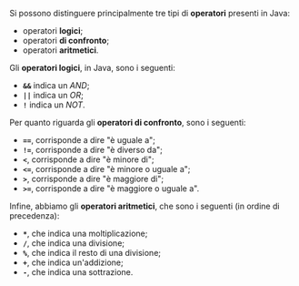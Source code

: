Si possono distinguere principalmente tre tipi di **operatori** presenti in Java:
- operatori **logici**;
- operatori **di confronto**;
- operatori **aritmetici**.

Gli **operatori logici**, in Java, sono i seguenti:
- **`&&`** indica un *AND*;
- **`||`** indica un *OR*;
- **`!`** indica un *NOT*.

Per quanto riguarda gli **operatori di confronto**, sono i seguenti:
- **`==`**, corrisponde a dire "è uguale a";
- **`!=`**, corrisponde a dire "è diverso da";
- **`<`**, corrisponde a dire "è minore di";
- **`<=`**, corrisponde a dire "è minore o uguale a";
- **`>`**, corrisponde a dire "è maggiore di";
- **`>=`**, corrisponde a dire "è maggiore o uguale a".

Infine, abbiamo gli **operatori aritmetici**, che sono i seguenti (in ordine di precedenza):
- **`*`**, che indica una moltiplicazione;
- **`/`**, che indica una divisione;
- **`%`**, che indica il resto di una divisione;
- **`+`**, che indica un'addizione;
- **`-`**, che indica una sottrazione.